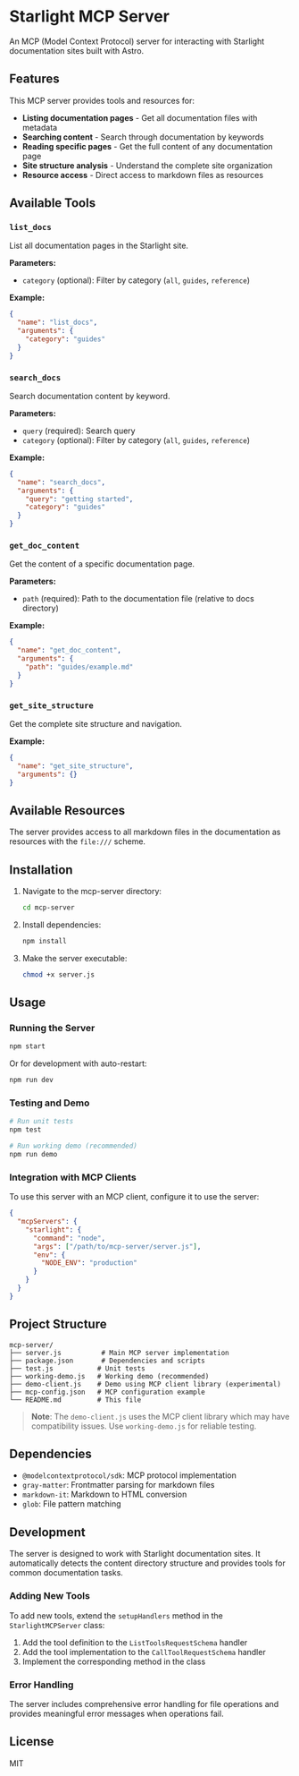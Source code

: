 # Starlight MCP Server

An MCP (Model Context Protocol) server for interacting with Starlight documentation sites built with Astro.

## Features

This MCP server provides tools and resources for:

- **Listing documentation pages** - Get all documentation files with metadata
- **Searching content** - Search through documentation by keywords
- **Reading specific pages** - Get the full content of any documentation page
- **Site structure analysis** - Understand the complete site organization
- **Resource access** - Direct access to markdown files as resources

## Available Tools

### `list_docs`
List all documentation pages in the Starlight site.

**Parameters:**
- `category` (optional): Filter by category (`all`, `guides`, `reference`)

**Example:**
```json
{
  "name": "list_docs",
  "arguments": {
    "category": "guides"
  }
}
```

### `search_docs`
Search documentation content by keyword.

**Parameters:**
- `query` (required): Search query
- `category` (optional): Filter by category (`all`, `guides`, `reference`)

**Example:**
```json
{
  "name": "search_docs",
  "arguments": {
    "query": "getting started",
    "category": "guides"
  }
}
```

### `get_doc_content`
Get the content of a specific documentation page.

**Parameters:**
- `path` (required): Path to the documentation file (relative to docs directory)

**Example:**
```json
{
  "name": "get_doc_content",
  "arguments": {
    "path": "guides/example.md"
  }
}
```

### `get_site_structure`
Get the complete site structure and navigation.

**Example:**
```json
{
  "name": "get_site_structure",
  "arguments": {}
}
```

## Available Resources

The server provides access to all markdown files in the documentation as resources with the `file:///` scheme.

## Installation

1. Navigate to the mcp-server directory:
   ```bash
   cd mcp-server
   ```

2. Install dependencies:
   ```bash
   npm install
   ```

3. Make the server executable:
   ```bash
   chmod +x server.js
   ```

## Usage

### Running the Server

```bash
npm start
```

Or for development with auto-restart:

```bash
npm run dev
```

### Testing and Demo

```bash
# Run unit tests
npm test

# Run working demo (recommended)
npm run demo
```

### Integration with MCP Clients

To use this server with an MCP client, configure it to use the server:

```json
{
  "mcpServers": {
    "starlight": {
      "command": "node",
      "args": ["/path/to/mcp-server/server.js"],
      "env": {
        "NODE_ENV": "production"
      }
    }
  }
}
```

## Project Structure

```
mcp-server/
├── server.js          # Main MCP server implementation
├── package.json       # Dependencies and scripts
├── test.js           # Unit tests
├── working-demo.js   # Working demo (recommended)
├── demo-client.js    # Demo using MCP client library (experimental)
├── mcp-config.json   # MCP configuration example
└── README.md         # This file
```

> **Note**: The `demo-client.js` uses the MCP client library which may have compatibility issues. Use `working-demo.js` for reliable testing.

## Dependencies

- `@modelcontextprotocol/sdk`: MCP protocol implementation
- `gray-matter`: Frontmatter parsing for markdown files
- `markdown-it`: Markdown to HTML conversion
- `glob`: File pattern matching

## Development

The server is designed to work with Starlight documentation sites. It automatically detects the content directory structure and provides tools for common documentation tasks.

### Adding New Tools

To add new tools, extend the `setupHandlers` method in the `StarlightMCPServer` class:

1. Add the tool definition to the `ListToolsRequestSchema` handler
2. Add the tool implementation to the `CallToolRequestSchema` handler
3. Implement the corresponding method in the class

### Error Handling

The server includes comprehensive error handling for file operations and provides meaningful error messages when operations fail.

## License

MIT 